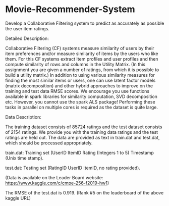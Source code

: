 # Movie-Recommender-System

Develop a Collaborative Filtering system to predict as accurately as possible the user item ratings.


Detailed Description:

Collaborative Filtering (CF) systems measure similarity of users by their item preferences and/or measure similarity of items by the users who like them. For this CF systems extract Item profiles and user profiles and then compute similarity of rows and columns in the Utility Matrix. (In this assignment you are given a number of ratings, from which it is possible to build a utility matrix.) In addition to using various similarity measures for finding the most similar items or users, one can use latent factor models (matrix decomposition) and other hybrid approaches to improve on the training and test data RMSE scores. We encourage you use functions available in spark libraries for similarity computation, SVD decomposition etc. However, you cannot use the spark ALS package! Performing these tasks in parallel on multiple cores is required as the dataset is quite large.

Data Description:

The training dataset consists of 85724 ratings and the test dataset consists of 2154 ratings. We provide you with the training data ratings and the test ratings are held out. The data are provided as text in train.dat and test.dat, which should be processed appropriately.
  
  
train.dat: Training set (UserID <comma separator> ItemID <tab separator> Rating (Integers 1 to 5) <tab separator> Timestamp (Unix time stamp).
  
test.dat: Testing set (RatingID<comma separator> UserID <comma separator> ItemID, no rating provided).
  
(Data is available on the Leader Board website: https://www.kaggle.com/c/cmpe-256-f2019-hw1)

The RMSE of the test.dat is 0.919. (Rank #5 on the leaderboard of the above kaggle URL)
